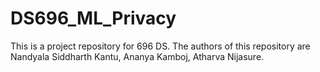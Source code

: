 # DS696_ML_Privacy

This is a project repository for 696 DS. 
The authors of this repository are Nandyala Siddharth Kantu, Ananya Kamboj, Atharva Nijasure.
